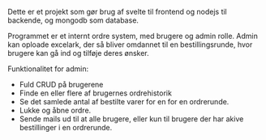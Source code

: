 Dette er et projekt som gør brug af svelte til frontend og nodejs til backende, og mongodb som database.

Programmet er et internt ordre system, med brugere og admin rolle.
Admin kan oploade excelark, der så bliver omdannet til en bestillingsrunde, hvor brugere kan gå ind og tilføje deres ønsker.

Funktionalitet for admin:
- Fuld CRUD på brugerene
- Finde en eller flere af brugernes ordrehistorik
- Se det samlede antal af bestilte varer for en for en ordrerunde.
- Lukke og åbne ordre.
- Sende mails ud til at alle brugere, eller kun til brugere der har akive bestillinger i en ordrerunde.
